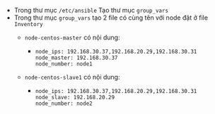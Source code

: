 - Trong thư mục `/etc/ansible` Tạo thư mục `group_vars`
- Trong thư mục `group_vars` tạo 2 file có cùng tên với node đặt ở file `Inventory` 
	- `node-centos-master` có nội dung:
		
		- ```
		  node_ips: 192.168.30.37,192.168.20.29,192.168.30.31
		  node_master: 192.168.30.37
		  node_number: node1
		  ```
	- `node-centos-slave1` có nội dung:
	
		- ```
		  node_ips: 192.168.30.37,192.168.20.29,192.168.30.31
		  node_slave: 192.168.20.29
		  node_number: node2
		  ```